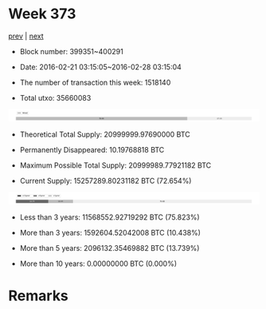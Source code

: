 # Week 373

[prev](week0372.md) | [next](week0374.md)

- Block number: 399351~400291

- Date: 2016-02-21 03:15:05~2016-02-28 03:15:04

- The number of transaction this week: 1518140

- Total utxo: 35660083

![](../images/mined_week0373.png)

- Theoretical Total Supply: 20999999.97690000 BTC

- Permanently Disappeared: 10.19768818 BTC

- Maximum Possible Total Supply: 20999989.77921182 BTC

- Current Supply: 15257289.80231182 BTC (72.654%)

![](../images/year_week0373.png)


- Less than 3 years: 11568552.92719292 BTC (75.823%)

- More than 3 years: 1592604.52042008 BTC (10.438%)

- More than 5 years: 2096132.35469882 BTC (13.739%)

- More than 10 years: 0.00000000 BTC (0.000%)

# Remarks

